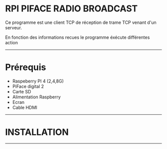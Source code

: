 # RPI PIFACE RADIO BROADCAST

Ce programme est une client TCP de réception de trame TCP venant d'un serveur.

En fonction des informations recues le programme éxécute différentes action
***
# Prérequis
- Raspeberry PI 4 (2,4,8G)
- PiFace digital 2
- Carte SD
- Alimentation Raspberry
- Ecran
- Cable HDMI
***
# INSTALLATION


***


